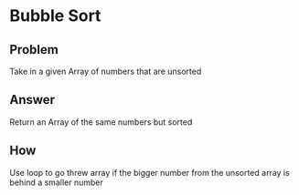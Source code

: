 ﻿# Bubble Sort

## Problem
Take in a given Array of numbers that are unsorted

## Answer
Return an Array of the same numbers but sorted

## How
Use loop to go threw array if the bigger number from the unsorted array is behind a smaller number